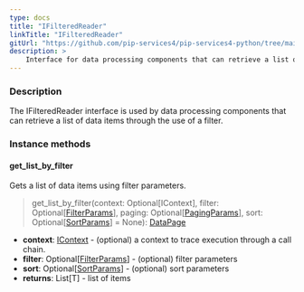```yaml
---
type: docs
title: "IFilteredReader"
linkTitle: "IFilteredReader"
gitUrl: "https://github.com/pip-services4/pip-services4-python/tree/main/pip-services4-persistence-python"
description: >
    Interface for data processing components that can retrieve a list of data items through the use of a filter.
---
```


### Description

The IFilteredReader interface is used by data processing components that can retrieve a list of data items through the use of a filter.

### Instance methods

#### get_list_by_filter
Gets a list of data items using filter parameters.

> get_list_by_filter(context: Optional[IContext], filter: Optional[[FilterParams](../../../data/query/filter_params)], paging: Optional[[PagingParams](../../../data/query/paging_params)], sort: Optional[[SortParams](../../../data/query/sort_params)] = None): [DataPage](../../../data/query/data_page)

- **context**: [IContext](../../../components/context/icontext) - (optional) a context to trace execution through a call chain.
- **filter**: Optional[[FilterParams](../../../data/query/filter_params)] - (optional) filter parameters
- **sort**: Optional[[SortParams](../../../data/query/sort_params)] - (optional) sort parameters
- **returns**: List[T] - list of items

